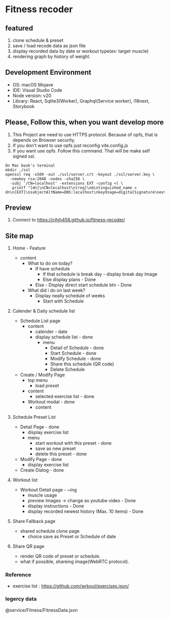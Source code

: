 # Fitness recoder

## featured
1. clone schedule & preset
2. save / load recode data as json file
3. display recorded data by date or workout type(ex: target muscle)
4. rendering graph by history of weight.

## Development Environment
* OS: macOS Mojave
* IDE: Visual Studio Code
* Node version: v20
* Library: React, Sqlite3(Worker), Graphql(Service worker), i18next, Storybook

## Please, Follow this, when you want develop more
1. This Project are need to use HTTPS protocol. Because of opfs, that is depends on Browser security.
2. If you don't want to use opfs just reconfig vite.config.js
3. If you want use opfs. Follow this command. That will be make self signed ssl.
```
On Mac book's terminal
mkdir ./ssl
openssl req -x509 -out ./ssl/server.crt -keyout ./ssl/server.key \
  -newkey rsa:2048 -nodes -sha256 \
  -subj '/CN=localhost' -extensions EXT -config <( \
   printf "[dn]\nCN=localhost\n[req]\ndistinguished_name = dn\n[EXT]\nsubjectAltName=DNS:localhost\nkeyUsage=digitalSignature\nextendedKeyUsage=serverAuth")
```

## Preview
1. Connect to https://cjhih456.github.io/fitness-recoder/

## Site map
1. Home - Feature
    - content
      - What to do on today?
        - If have schedule 
          - If that schedule is break day - display break day Image
          - Else display plans - Done
        - Else - Display direct start schedule btn - Done
      - What did i do on last week?
        - Display neally schedule of weeks
          - Start with Schedule

2. Calender & Daily schedule list
    - Schedule List page
      - content
        - calender - date
        - display schedule list - done
          - menu
            - Detail of Schedule - done
            - Start Schedule - done
            - Modify Schedule - done
            - Share this schedule (QR code)
            - Delete Schedule
    - Create / Modify Page
      - top menu
        - load preset
      - content
        - selected exercise list - done
      - Workout modal - done
        - content

3. Schedule Preset List
    - Detail Page - done
      - display exercise list
      - menu
        - start workout with this preset - done
        - save as new preset
        - delete this preset - done
    - Modify Page - done
      - display exercise list
    - Create Dialog - done

4. Workout list
    - Workout Detail page - ~ing
      - muscle usage
      - preview Images -> change as youtube video - Done
      - display instructions - Done
      - display recorded newest history (Max. 10 items) - Done

5. Share Fallback page
    - shared schedule clone page
      - choice save as Preset or Schedule of date

6. Share QR page
    - render QR code of preset or schedule.
    - what if possible, shareing image(WebRTC protocol).


### Reference
- exercise list : https://github.com/wrkout/exercises.json/


### legercy data
@service/Fitness/FitnessData.json